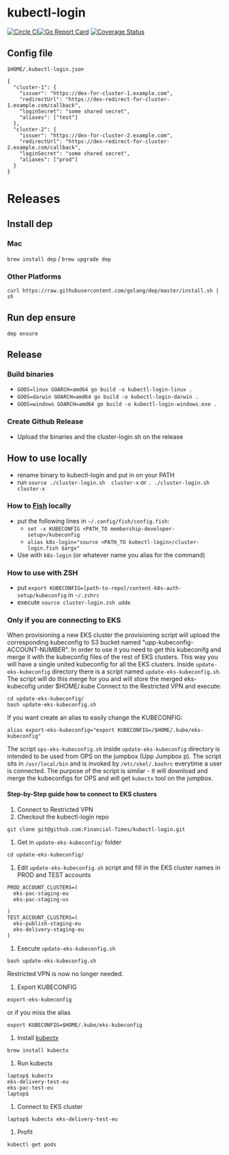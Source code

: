 # kubectl-login

[![Circle CI](https://circleci.com/gh/Financial-Times/kubectl-login/tree/master.png?style=shield)](https://circleci.com/gh/Financial-Times/kubectl-login/tree/master)[![Go Report Card](https://goreportcard.com/badge/github.com/Financial-Times/kubectl-login)](https://goreportcard.com/report/github.com/Financial-Times/kubectl-login) [![Coverage Status](https://coveralls.io/repos/github/Financial-Times/kubectl-login/badge.svg)](https://coveralls.io/github/Financial-Times/kubectl-login)

## Config file

`$HOME/.kubectl-login.json`

```
{
  "cluster-1": {
    "issuer": "https://dex-for-cluster-1.example.com",
    "redirectUrl": "https://dex-redirect-for-cluster-1.example.com/callback",
    "loginSecret": "some shared secret",
    "aliases": ["test"]
  },
  "cluster-2": {
    "issuer": "https://dex-for-cluster-2.example.com",
    "redirectUrl": "https://dex-redirect-for-cluster-2.example.com/callback",
    "loginSecret": "some shared secret",
    "aliases": ["prod"]
  }
}
```

# Releases

## Install dep

### Mac
`brew install dep` / `brew upgrade dep`

### Other Platforms
`curl https://raw.githubusercontent.com/golang/dep/master/install.sh | sh`

## Run dep ensure
`dep ensure`

## Release
### Build binaries
* `GOOS=linux GOARCH=amd64 go build -o kubectl-login-linux .`
* `GOOS=darwin GOARCH=amd64 go build -o kubectl-login-darwin .`
* `GOOS=windows GOARCH=amd64 go build -o kubectl-login-windows.exe .`
### Create Github Release
* Upload the binaries and the cluster-login.sh on the release

## How to use locally
* rename binary to kubectl-login and put in on your PATH
* run `source ./cluster-login.sh  cluster-x` or `. ./cluster-login.sh  cluster-x`

### How to [Fish](https://fishshell.com/) locally
* put the following lines in `~/.config/fish/config.fish`:
    * `set -x KUBECONFIG <PATH_TO membership-developer-setup>/kubeconfig`
    * `alias k8s-login="source <PATH_TO kubectl-login>/cluster-login.fish $argv"`
* Use with `k8s-login` (or whatever name you alias for the command)

### How to use with ZSH

* put `export KUBECONFIG=[path-to-repo]/content-k8s-auth-setup/kubeconfig`  in `~/.zshrc`
* execute `source cluster-login.zsh udde`

### Only if you are connecting to EKS

When provisioning a new EKS cluster the provisioning script will upload the corresponding kubeconfig
to S3 bucket named "upp-kubeconfig-ACCOUNT-NUMBER". In order to use it you need to get this kubeconifg and merge it
with the kubeconfig files of the rest of EKS clusters. This way you will have a single united
kubeconfig for all the EKS clusters. Inside `update-eks-kubeconfig` directory there is a script
named `update-eks-kubeconfig.sh`. The script will do this merge for you and will store the merged
eks-kubecofig under $HOME/.kube
Connect to the Restricted VPN and execute:

```shell
cd update-eks-kubeconfig/
bash update-eks-kubeconfig.sh
```

If you want create an alias to easily change the KUBECONFIG:

```shell
alias export-eks-kubeconfig="export KUBECONFIG=/$HOME/.kube/eks-kubeconfig"
```

The script `ops-eks-kubeconfig.sh` inside `update-eks-kubeconfig` directory is intended to be used
from OPS on the jumpbox (Upp Jumpbox p). The script sits in `/usr/local/bin` and is invoked by
`/etc/skel/.bashrc` everytime a user is connected. The purpose of the script is similar - it will download and
merge the kubeconfigs for OPS and will get `kubectx` tool on the jumpbox.

#### Step-by-Step guide how to connect to EKS clusters

1. Connect to Restricted VPN
1. Checkout the kubectl-login repo

```shell
git clone git@github.com:Financial-Times/kubectl-login.git
```

1. Get in `update-eks-kubeconfig/` folder

```shell
cd update-eks-kubeconfig/
```

1. Edit `update-eks-kubeconfig.sh` script and fill in the EKS cluster names in PROD and TEST accounts

```shell
PROD_ACCOUNT_CLUSTERS=(
  eks-pac-staging-eu
  eks-pac-staging-us

)
TEST_ACCOUNT_CLUSTERS=(
  eks-publish-staging-eu
  eks-delivery-staging-eu
)
```

1. Execute `update-eks-kubeconfig.sh`

```shell
bash update-eks-kubeconfig.sh
```

Restricted VPN is now no longer needed.

1. Export KUBECONFIG

```shell
export-eks-kubeconfig
```

or if you miss the alias

```shell
export KUBECONFIG=$HOME/.kube/eks-kubeconfig
```

1. Install [kubectx](https://github.com/ahmetb/kubectx)

```shell
brew install kubectx
```

1. Run kubectx

```shell
laptop$ kubectx
eks-delivery-test-eu
eks-pac-test-eu
laptop$
```

1. Connect to EKS cluster

```shell
laptop$ kubectx eks-delivery-test-eu
```

1. Profit

```shell
kubectl get pods
```
